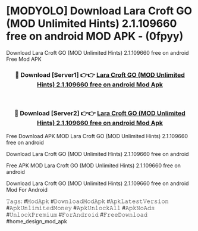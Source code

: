 # [MODYOLO] Download Lara Croft GO (MOD Unlimited Hints) 2.1.109660 free on android MOD APK - (0fpyy)
Download Lara Croft GO (MOD Unlimited Hints) 2.1.109660 free on android Free Mod APK

<div align="center">
<h3>🔴 Download [Server1] 👉👉 <a href="https://apk-comot.site?title=Lara_Croft_GO_(MOD_Unlimited_Hints)_2.1.109660_free_on_android">Lara Croft GO (MOD Unlimited Hints) 2.1.109660 free on android Mod Apk</a></h3><br>

<h3>🔴 Download [Server2] 👉👉 <a href="https://apk-comot.site?title=Lara_Croft_GO_(MOD_Unlimited_Hints)_2.1.109660_free_on_android">Lara Croft GO (MOD Unlimited Hints) 2.1.109660 free on android Mod Apk</a></h3>
</div>


Free Download APK MOD Lara Croft GO (MOD Unlimited Hints) 2.1.109660 free on android

Download Lara Croft GO (MOD Unlimited Hints) 2.1.109660 free on android 

Free APK MOD Lara Croft GO (MOD Unlimited Hints) 2.1.109660 free on android 

Download Lara Croft GO (MOD Unlimited Hints) 2.1.109660 free on android Mod For Android

𝚃𝚊𝚐𝚜: #𝙼𝚘𝚍𝙰𝚙𝚔 #𝙳𝚘𝚠𝚗𝚕𝚘𝚊𝚍𝙼𝚘𝚍𝙰𝚙𝚔 #𝙰𝚙𝚔𝙻𝚊𝚝𝚎𝚜𝚝𝚅𝚎𝚛𝚜𝚒𝚘𝚗 #𝙰𝚙𝚔𝚄𝚗𝚕𝚒𝚖𝚒𝚝𝚎𝚍𝙼𝚘𝚗𝚎𝚢 #𝙰𝚙𝚔𝚄𝚗𝚕𝚘𝚌𝚔𝙰𝚕𝚕 #𝙰𝚙𝚔𝙽𝚘𝙰𝚍𝚜 #𝚄𝚗𝚕𝚘𝚌𝚔𝙿𝚛𝚎𝚖𝚒𝚞𝚖 #𝙵𝚘𝚛𝙰𝚗𝚍𝚛𝚘𝚒𝚍 #𝙵𝚛𝚎𝚎𝙳𝚘𝚠𝚗𝚕𝚘𝚊𝚍 #home_design_mod_apk